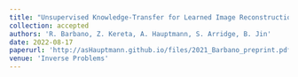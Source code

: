 ```yaml
---
title: "Unsupervised Knowledge-Transfer for Learned Image Reconstruction"
collection: accepted
authors: 'R. Barbano, Z. Kereta, A. Hauptmann, S. Arridge, B. Jin'
date: 2022-08-17
paperurl: 'http://asHauptmann.github.io/files/2021_Barbano_preprint.pdf'
venue: 'Inverse Problems'
---
```

